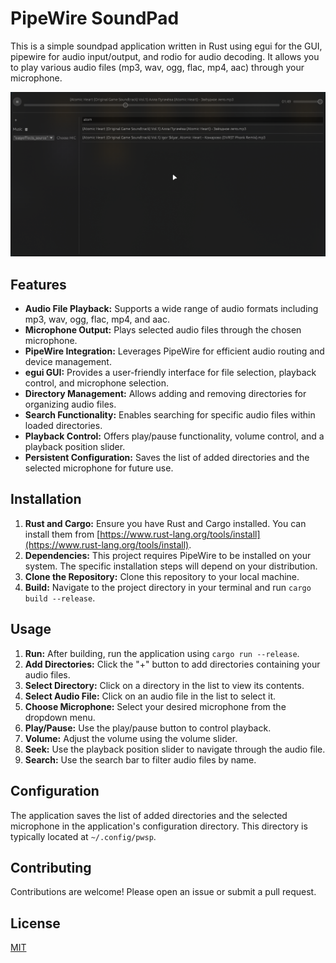 # PipeWire SoundPad

This is a simple soundpad application written in Rust using egui for the GUI, pipewire for audio input/output, and rodio for audio decoding. It allows you to play various audio files (mp3, wav, ogg, flac, mp4, aac) through your microphone.

![ScreenShot](screenshot.png)

## Features

*   **Audio File Playback:** Supports a wide range of audio formats including mp3, wav, ogg, flac, mp4, and aac.
*   **Microphone Output:** Plays selected audio files through the chosen microphone.
*   **PipeWire Integration:** Leverages PipeWire for efficient audio routing and device management.
*   **egui GUI:** Provides a user-friendly interface for file selection, playback control, and microphone selection.
*   **Directory Management:** Allows adding and removing directories for organizing audio files.
*   **Search Functionality:** Enables searching for specific audio files within loaded directories.
*   **Playback Control:** Offers play/pause functionality, volume control, and a playback position slider.
*   **Persistent Configuration:** Saves the list of added directories and the selected microphone for future use.

## Installation

1.  **Rust and Cargo:** Ensure you have Rust and Cargo installed. You can install them from [https://www.rust-lang.org/tools/install](https://www.rust-lang.org/tools/install).
2.  **Dependencies:** This project requires PipeWire to be installed on your system.  The specific installation steps will depend on your distribution.
3.  **Clone the Repository:** Clone this repository to your local machine.
4.  **Build:** Navigate to the project directory in your terminal and run `cargo build --release`.

## Usage

1.  **Run:** After building, run the application using `cargo run --release`.
2.  **Add Directories:** Click the "+" button to add directories containing your audio files.
3.  **Select Directory:** Click on a directory in the list to view its contents.
4.  **Select Audio File:** Click on an audio file in the list to select it.
5.  **Choose Microphone:** Select your desired microphone from the dropdown menu.
6.  **Play/Pause:** Use the play/pause button to control playback.
7.  **Volume:** Adjust the volume using the volume slider.
8.  **Seek:** Use the playback position slider to navigate through the audio file.
9.  **Search:** Use the search bar to filter audio files by name.

## Configuration

The application saves the list of added directories and the selected microphone in the application's configuration directory.  This directory is typically located at `~/.config/pwsp`.


## Contributing

Contributions are welcome! Please open an issue or submit a pull request.

## License

[MIT](LICENSE)
